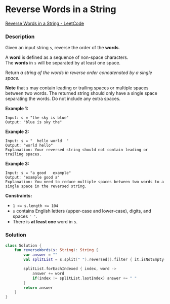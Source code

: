 # Reverse Words in a String

[Reverse Words in a String - LeetCode](https://leetcode.com/problems/reverse-words-in-a-string/description/?envType=study-plan-v2&id=leetcode-75)

### Description

Given an input string `s`, reverse the order of the **words**.

A **word** is defined as a sequence of non-space characters. The **words** in `s` will be separated by at least one space.

Return *a string of the words in reverse order concatenated by a single space.*

**Note** that `s` may contain leading or trailing spaces or multiple spaces between two words. The returned string should only have a single space separating the words. Do not include any extra spaces.

**Example 1:**

```
Input: s = "the sky is blue"
Output: "blue is sky the"

```

**Example 2:**

```
Input: s = "  hello world  "
Output: "world hello"
Explanation: Your reversed string should not contain leading or trailing spaces.

```

**Example 3:**

```
Input: s = "a good   example"
Output: "example good a"
Explanation: You need to reduce multiple spaces between two words to a single space in the reversed string.

```

**Constraints:**

- `1 <= s.length <= 104`
- `s` contains English letters (upper-case and lower-case), digits, and spaces `' '`.
- There is **at least one** word in `s`.

### Solution

```kotlin
class Solution {
    fun reverseWords(s: String): String {
        var answer = ""
        val splitList = s.split(" ").reversed().filter { it.isNotEmpty() }

        splitList.forEachIndexed { index, word ->
            answer += word
            if(index != splitList.lastIndex) answer += " "
        }
        return answer
    }
}
```